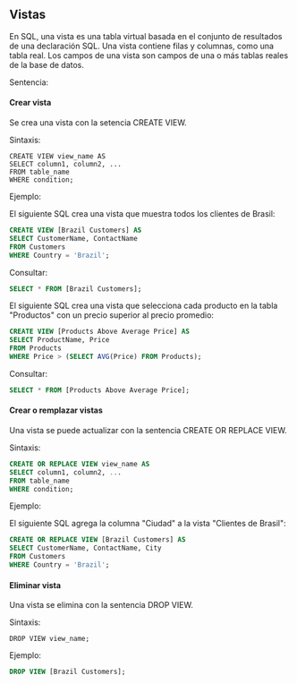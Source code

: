 ## Vistas

En SQL, una vista es una tabla virtual basada en el conjunto de resultados de una declaración SQL.
Una vista contiene filas y columnas, como una tabla real. 
Los campos de una vista son campos de una o más tablas reales de la base de datos.

Sentencia:

#### Crear vista

Se crea una vista con la setencia CREATE VIEW.

Sintaxis:

```ssh
CREATE VIEW view_name AS
SELECT column1, column2, ...
FROM table_name
WHERE condition;
```

Ejemplo:

El siguiente SQL crea una vista que muestra todos los clientes de Brasil:

```sql
CREATE VIEW [Brazil Customers] AS
SELECT CustomerName, ContactName
FROM Customers
WHERE Country = 'Brazil';
```

Consultar:

```sql
SELECT * FROM [Brazil Customers];
```

El siguiente SQL crea una vista que selecciona cada producto en la tabla "Productos" con un precio superior al precio promedio:

```sql
CREATE VIEW [Products Above Average Price] AS
SELECT ProductName, Price
FROM Products
WHERE Price > (SELECT AVG(Price) FROM Products);
```

Consultar:

```sql
SELECT * FROM [Products Above Average Price];
```

#### Crear o remplazar vistas

Una vista se puede actualizar con la sentencia  CREATE OR REPLACE VIEW.

Sintaxis:

```sql
CREATE OR REPLACE VIEW view_name AS
SELECT column1, column2, ...
FROM table_name
WHERE condition;
```

Ejemplo:

El siguiente SQL agrega la columna "Ciudad" a la vista "Clientes de Brasil":

```sql
CREATE OR REPLACE VIEW [Brazil Customers] AS
SELECT CustomerName, ContactName, City
FROM Customers
WHERE Country = 'Brazil';
```

#### Eliminar vista

Una vista se elimina con la sentencia DROP VIEW.

Sintaxis:

```ssh
DROP VIEW view_name;
```

Ejemplo:

```sql
DROP VIEW [Brazil Customers];
```